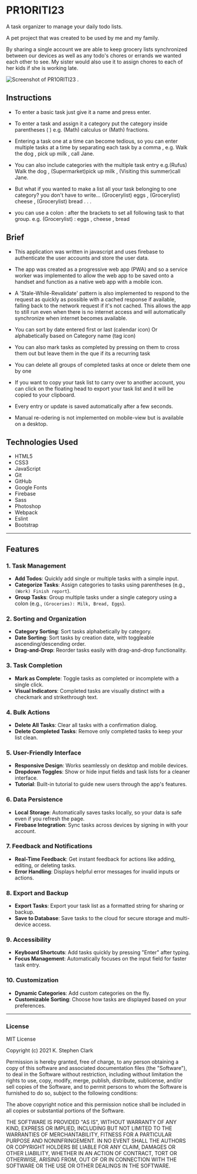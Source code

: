 # PR1ORITI23

A task organizer to manage your daily todo lists.

A pet project that was created to be used by me and my family.

By sharing a single account we are able to keep grocery lists synchronized
between our devices as well as any todo's chores or errands we wanted each
other to see. My sister would also use it to assign chores to each of her kids if
she is working late.

![Screenshot of PR1ORITI23 .](/images/clarkfamily.png "Screenshot of PR1ORITI23")

<h2>Instructions</h2>
 
* To enter a basic task just give it a name and press enter.

- To enter a task and assign it a category put the category inside parentheses ( )
  e.g. (Math) calculus or (Math) fractions.

- Entering a task one at a time can become tedious, so you can enter multiple tasks at a time by separating each task by a comma ,
  e.g. Walk the dog , pick up milk , call Jane.

- You can also include categories with the multiple task entry
  e.g.(Rufus) Walk the dog , (Supermarket)pick up milk , (Visiting this summer)call Jane.

- But what if you wanted to make a list all your task belonging to one category?
  you don't have to write...
  (Grocerylist) eggs , (Grocerylist) cheese , (Grocerylist) bread . . .

- you can use a colon : after the brackets to set all following task to that group.
  e.g. (Grocerylist) : eggs , cheese , bread

<h2> Brief </h2>

- This application was written in javascript and uses firebase to authenticate
  the user accounts and store the user data.

- The app was created as a progressive web app (PWA) and so a service worker was implemented to allow the web app to be saved onto a handset and function as a
  native web app with a mobile icon.

- A 'Stale-While-Revalidate' pattern is also
  implemented to respond to the request as quickly as possible with a cached response if available, falling back to the network request if it's not cached. This allows the app to still run even when there is no internet access and will automatically synchronize
  when internet becomes available.

- You can sort by date entered first or last (calendar icon) Or alphabetically based on Category name (tag icon)
- You can also mark tasks as completed by pressing on them to cross them out but leave them in the que if its a recurring task
- You can delete all groups of completed tasks at once or delete them one by one
- If you want to copy your task list to carry over to another account, you can
  click on the floating head to export your task list and it will be copied to your clipboard.
- Every entry or update is saved automatically after a few seconds.
- Manual re-odering is not implemented on mobile-view but is available on a desktop.

<h2>Technologies Used</h2>

- HTML5
- CSS3
- JavaScript
- Git
- GitHub
- Google Fonts
- Firebase
- Sass
- Photoshop
- Webpack
- Eslint
- Bootstrap

---

## Features

### **1. Task Management**

- **Add Todos**: Quickly add single or multiple tasks with a simple input.
- **Categorize Tasks**: Assign categories to tasks using parentheses (e.g., `(Work) Finish report`).
- **Group Tasks**: Group multiple tasks under a single category using a colon (e.g., `(Groceries): Milk, Bread, Eggs`).

### **2. Sorting and Organization**

- **Category Sorting**: Sort tasks alphabetically by category.
- **Date Sorting**: Sort tasks by creation date, with toggleable ascending/descending order.
- **Drag-and-Drop**: Reorder tasks easily with drag-and-drop functionality.

### **3. Task Completion**

- **Mark as Complete**: Toggle tasks as completed or incomplete with a single click.
- **Visual Indicators**: Completed tasks are visually distinct with a checkmark and strikethrough text.

### **4. Bulk Actions**

- **Delete All Tasks**: Clear all tasks with a confirmation dialog.
- **Delete Completed Tasks**: Remove only completed tasks to keep your list clean.

### **5. User-Friendly Interface**

- **Responsive Design**: Works seamlessly on desktop and mobile devices.
- **Dropdown Toggles**: Show or hide input fields and task lists for a cleaner interface.
- **Tutorial**: Built-in tutorial to guide new users through the app's features.

### **6. Data Persistence**

- **Local Storage**: Automatically saves tasks locally, so your data is safe even if you refresh the page.
- **Firebase Integration**: Sync tasks across devices by signing in with your account.

### **7. Feedback and Notifications**

- **Real-Time Feedback**: Get instant feedback for actions like adding, editing, or deleting tasks.
- **Error Handling**: Displays helpful error messages for invalid inputs or actions.

### **8. Export and Backup**

- **Export Tasks**: Export your task list as a formatted string for sharing or backup.
- **Save to Database**: Save tasks to the cloud for secure storage and multi-device access.

### **9. Accessibility**

- **Keyboard Shortcuts**: Add tasks quickly by pressing "Enter" after typing.
- **Focus Management**: Automatically focuses on the input field for faster task entry.

### **10. Customization**

- **Dynamic Categories**: Add custom categories on the fly.
- **Customizable Sorting**: Choose how tasks are displayed based on your preferences.

---

### License

MIT License

Copyright (c) 2021 K. Stephen Clark

Permission is hereby granted, free of charge, to any person obtaining a copy of this software and associated documentation files (the "Software"), to deal in the Software without restriction, including without limitation the rights to use, copy, modify, merge, publish, distribute, sublicense, and/or sell copies of the Software, and to permit persons to whom the Software is furnished to do so, subject to the following conditions:

The above copyright notice and this permission notice shall be included in all copies or substantial portions of the Software.

THE SOFTWARE IS PROVIDED "AS IS", WITHOUT WARRANTY OF ANY KIND, EXPRESS OR IMPLIED, INCLUDING BUT NOT LIMITED TO THE WARRANTIES OF MERCHANTABILITY, FITNESS FOR A PARTICULAR PURPOSE AND NONINFRINGEMENT. IN NO EVENT SHALL THE AUTHORS OR COPYRIGHT HOLDERS BE LIABLE FOR ANY CLAIM, DAMAGES OR OTHER LIABILITY, WHETHER IN AN ACTION OF CONTRACT, TORT OR OTHERWISE, ARISING FROM, OUT OF OR IN CONNECTION WITH THE SOFTWARE OR THE USE OR OTHER DEALINGS IN THE SOFTWARE.

